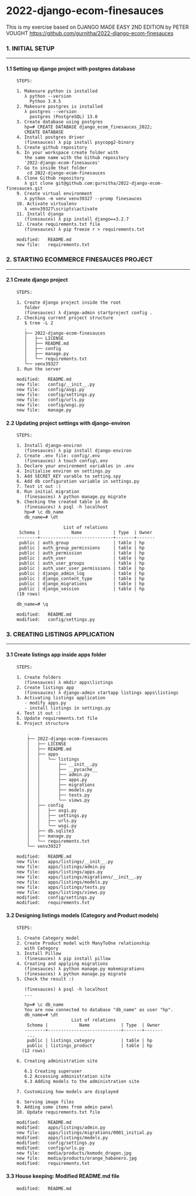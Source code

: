 # 2022-django-ecom-finesauces
This is my exercise based on DJANGO MADE EASY 2ND EDITION by PETER VOUGHT
https://github.com/gurnitha/2022-django-ecom-finesauces



### 1. INITIAL SETUP
--------------------

#### 1.1 Setting up django project with postgres database 

        STEPS:

        1. Makesure python is installed
           λ python --version
             Python 3.9.5 
        2. Makesure postgres is installed
           λ postgres --version
             postgres (PostgreSQL) 13.0
        3. Create database using postgres
           hp=# CREATE DATABASE django_ecom_finesauces_2022;
           CREATE DATABASE
        4. Install postgres driver
           (finesauces) λ pip install psycopg2-binary
        5. Create github repository
        6. In your workspace create folder with
           the same name with the Github repository
           '2022-django-ecom-finesauces'
        7. Go to inside that folder
        	cd 2022-django-ecom-finesauces
        8. Clone Github repository
           λ git clone git@github.com:gurnitha/2022-django-ecom-finesauces.git
        9. Create virtual environment
           λ python -m venv venv39327 --promp finesauces
        10. Activate virtualenv
           λ venv39327\scripts\activate
        11. Install django
           (finesauces) λ pip install django==3.2.7
        12. Create requirements.txt file
           (finesauces) λ pip freeze r > requirements.txt      

        modified:   README.md
        new file:   requirements.txt



### 2. STARTING ECOMMERCE FINESAUCES PROJECT
--------------------------------------------


#### 2.1 Create django project

        STEPS:

        1. Create django project inside the root
           folder
           (finesauces) λ django-admin startproject config .
        2. Checking current project structure
           $ tree -L 2
           .
           ├── 2022-django-ecom-finesauces
           │   ├── LICENSE
           │   ├── README.md
           │   ├── config
           │   ├── manage.py
           │   └── requirements.txt
           └── venv39327
        3. Run the server  

        modified:   README.md
        new file:   config/__init__.py
        new file:   config/asgi.py
        new file:   config/settings.py
        new file:   config/urls.py
        new file:   config/wsgi.py
        new file:   manage.py


#### 2.2 Updating project settings with django-environ

        STEPS:

        1. Install django-environ
           (finesauces) λ pip install django-environ
        2. Create .env file: config/.env
           (finesauces) λ touch config\.env
        3. Declare your environment variables in .env
        4. Initialise environ on settings.py 
        5. Add SECRET_KEY varable to setting.spy
        6. Add db configuration variable in settings.py
        7. Test it out :)
        8. Run initial migration
           (finesauces) λ python manage.py migrate
        9. Checking the created table in db
           (finesauces) λ psql -h localhost
           hp=# \c db_name
           db_name=# \dt

                          List of relations
         Schema |            Name            | Type  | Owner
        --------+----------------------------+-------+-------
         public | auth_group                 | table | hp
         public | auth_group_permissions     | table | hp
         public | auth_permission            | table | hp
         public | auth_user                  | table | hp
         public | auth_user_groups           | table | hp
         public | auth_user_user_permissions | table | hp
         public | django_admin_log           | table | hp
         public | django_content_type        | table | hp
         public | django_migrations          | table | hp
         public | django_session             | table | hp
        (10 rows)

        db_name=# \q

        modified:   README.md
        modified:   config/settings.py



### 3. CREATING LISTINGS APPLICATION
------------------------------------


#### 3.1 Create listings app inside apps folder

        STEPS:

        1. Create folders
           (finesauces) λ mkdir apps\listings
        2. Create listings app
           (finesauces) λ django-admin startapp listings apps\listings
        3. Activating listings application
           - modify apps.py
           - install listings in settings.py
        4. Test it out :)
        5. Update requirements.txt file
        6. Project structure

            .
            ├── 2022-django-ecom-finesauces
            │   ├── LICENSE
            │   ├── README.md
            │   ├── apps
            │   │   └── listings
            │   │       ├── __init__.py
            │   │       ├── __pycache__
            │   │       ├── admin.py
            │   │       ├── apps.py
            │   │       ├── migrations
            │   │       ├── models.py
            │   │       ├── tests.py
            │   │       └── views.py
            │   ├── config
            │   │   ├── asgi.py
            │   │   ├── settings.py
            │   │   ├── urls.py
            │   │   └── wsgi.py
            │   ├── db.sqlite3
            │   ├── manage.py
            │   └── requirements.txt
            └── venv39327

        modified:   README.md
        new file:   apps/listings/__init__.py
        new file:   apps/listings/admin.py
        new file:   apps/listings/apps.py
        new file:   apps/listings/migrations/__init__.py
        new file:   apps/listings/models.py
        new file:   apps/listings/tests.py
        new file:   apps/listings/views.py
        modified:   config/settings.py
        modified:   requirements.txt


#### 3.2 Designing listings models (Category and Product models)

        STEPS:

        1. Create Category model
        2. Create Product model with ManyToOne relationship
           with Category
        3. Install Pillow
           (finesauces) λ pip install pillow
        4. Creating and applying migrations
           (finesauces) λ python manage.py makemigrations
           (finesauces) λ python manage.py migrate
        5. Check the result :)

           (finesauces) λ psql -h localhost
           ...

           hp=# \c db_name
           You are now connected to database "db_name" as user "hp".
           db_name=# \dt
                             List of relations
            Schema |            Name            | Type  | Owner
           --------+----------------------------+-------+-------
            ...
            public | listings_category          | table | hp
            public | listings_product           | table | hp
          (12 rows)

        6. Creating administration site

           6.1 Creating superuser   
           6.2 Accessing administration site
           6.3 Adding models to the administration site

        7. Customizing how models are displayed

        8. Serving image files
        9. Adding some items from admin panel
        10. Update requirements.txt file

        modified:   README.md
        modified:   apps/listings/admin.py
        new file:   apps/listings/migrations/0001_initial.py
        modified:   apps/listings/models.py
        modified:   config/settings.py
        modified:   config/urls.py
        new file:   media/products/komodo_dragon.jpg
        new file:   media/products/orange_habanero.jpg
        modified:   requirements.txt        


#### 3.3 House keeping: Modified README.md file

        modified:   README.md

  


























































































































































